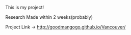 This is my project!

Research
Made within 2 weeks(probably)

Project Link -> http://goodmangogo.github.io/Vancouver/
